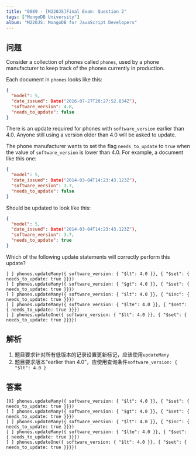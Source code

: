 ```yaml
---
title: "0089 - [M220JS]Final Exam: Question 2"
tags: ["MongoDB University"]
album: "M220JS: MongoDB for JavaScript Developers"
---
```


## 问题

Consider a collection of phones called `phones`, used by a phone manufacturer to keep track of the phones currently in production.

Each document in `phones` looks like this:

```json
{
  "model": 5,
  "date_issued": Date("2016-07-27T20:27:52.834Z"),
  "software_version": 4.8,
  "needs_to_update": false
}
```

There is an update required for phones with `software_version` earlier than 4.0. Anyone still using a version older than 4.0 will be asked to update.

The phone manufacturer wants to set the flag `needs_to_update` to `true` when the value of `software_version` is lower than 4.0. For example, a document like this one:

```json
{
  "model": 5,
  "date_issued": Date("2014-03-04T14:23:43.123Z"),
  "software_version": 3.7,
  "needs_to_update": false
}
```

Should be updated to look like this:

```json
{
  "model": 5,
  "date_issued": Date("2014-03-04T14:23:43.123Z"),
  "software_version": 3.7,
  "needs_to_update": true
}
```

Which of the following update statements will correctly perform this update?

```
[ ] phones.updateMany({ software_version: { "$lt": 4.0 }}, { "$set": { needs_to_update: true }}})
[ ] phones.updateMany({ software_version: { "$gt": 4.0 }}, { "$set": { needs_to_update: true }}})
[ ] phones.updateMany({ software_version: { "$lt": 4.0 }}, { "$inc": { needs_to_update: true }}})
[ ] phones.updateMany({ software_version: { "$lte": 4.0 }}, { "$set": { needs_to_update: true }}})
[ ] phones.updateOne({ software_version: { "$lt": 4.0 }}, { "$set": { needs_to_update: true }}}})
```

## 解析

1. 题目要求针对所有低版本的记录设置更新标记，应该使用`updateMany`
2. 题目要求版本“earlier than 4.0”，应使用查询条件`software_version: { "$lt": 4.0 }`

## 答案

```
[X] phones.updateMany({ software_version: { "$lt": 4.0 }}, { "$set": { needs_to_update: true }}})
[ ] phones.updateMany({ software_version: { "$gt": 4.0 }}, { "$set": { needs_to_update: true }}})
[ ] phones.updateMany({ software_version: { "$lt": 4.0 }}, { "$inc": { needs_to_update: true }}})
[ ] phones.updateMany({ software_version: { "$lte": 4.0 }}, { "$set": { needs_to_update: true }}})
[ ] phones.updateOne({ software_version: { "$lt": 4.0 }}, { "$set": { needs_to_update: true }}}})
```
